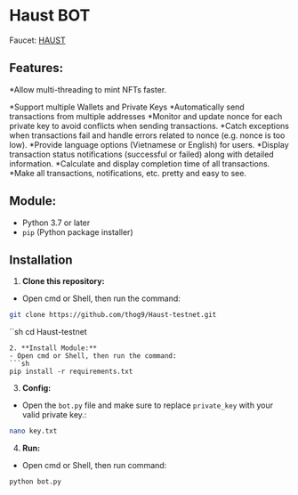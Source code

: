 # Haust BOT
Faucet: [HAUST](https://faucet.haust.app/)

## Features:

*Allow multi-threading to mint NFTs faster.

*Support multiple Wallets and Private Keys
*Automatically send transactions from multiple addresses
*Monitor and update nonce for each private key to avoid conflicts when sending transactions.
*Catch exceptions when transactions fail and handle errors related to nonce (e.g. nonce is too low).
*Provide language options (Vietnamese or English) for users.
*Display transaction status notifications (successful or failed) along with detailed information.
*Calculate and display completion time of all transactions.
*Make all transactions, notifications, etc. pretty and easy to see.

## Module:

- Python 3.7 or later
- `pip` (Python package installer)

## Installation
1. **Clone this repository:**
- Open cmd or Shell, then run the command:
```sh
git clone https://github.com/thog9/Haust-testnet.git
```
``sh
cd Haust-testnet
```
2. **Install Module:**
- Open cmd or Shell, then run the command:
```sh
pip install -r requirements.txt
```
3. **Config:**
- Open the `bot.py` file and make sure to replace `private_key` with your valid private key.:
```sh
nano key.txt
```
4. **Run:**
- Open cmd or Shell, then run command:
```sh
python bot.py
```
